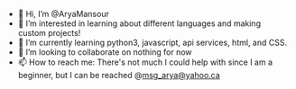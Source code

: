 - 👋 Hi, I’m @AryaMansour
- 👀 I’m interested in learning about different languages and making custom projects! 
- 🌱 I’m currently learning python3, javascript, api services, html, and CSS. 
- 💞️ I’m looking to collaborate on nothing for now
- 📫 How to reach me: There's not much I could help with since I am a beginner, but I can be reached @msg_arya@yahoo.ca

<!---
AryaMansour/AryaMansour is a ✨ special ✨ repository because its `README.md` (this file) appears on your GitHub profile.
You can click the Preview link to take a look at your changes.
--->
